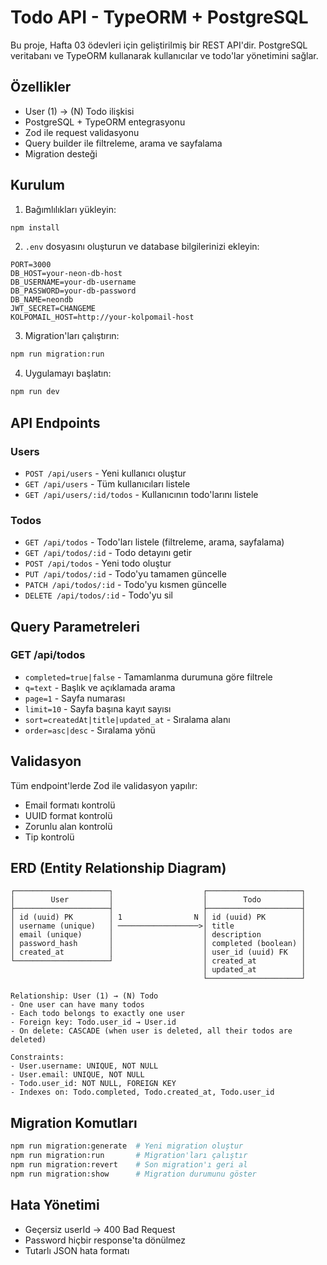 # Todo API - TypeORM + PostgreSQL

Bu proje, Hafta 03 ödevleri için geliştirilmiş bir REST API'dir. PostgreSQL veritabanı ve TypeORM kullanarak kullanıcılar ve todo'lar yönetimini sağlar.

## Özellikler

- User (1) → (N) Todo ilişkisi
- PostgreSQL + TypeORM entegrasyonu
- Zod ile request validasyonu
- Query builder ile filtreleme, arama ve sayfalama
- Migration desteği

## Kurulum

1. Bağımlılıkları yükleyin:

```bash
npm install
```

2. `.env` dosyasını oluşturun ve database bilgilerinizi ekleyin:

```env
PORT=3000
DB_HOST=your-neon-db-host
DB_USERNAME=your-db-username
DB_PASSWORD=your-db-password
DB_NAME=neondb
JWT_SECRET=CHANGEME
KOLPOMAIL_HOST=http://your-kolpomail-host
```

3. Migration'ları çalıştırın:

```bash
npm run migration:run
```

4. Uygulamayı başlatın:

```bash
npm run dev
```

## API Endpoints

### Users

- `POST /api/users` - Yeni kullanıcı oluştur
- `GET /api/users` - Tüm kullanıcıları listele
- `GET /api/users/:id/todos` - Kullanıcının todo'larını listele

### Todos

- `GET /api/todos` - Todo'ları listele (filtreleme, arama, sayfalama)
- `GET /api/todos/:id` - Todo detayını getir
- `POST /api/todos` - Yeni todo oluştur
- `PUT /api/todos/:id` - Todo'yu tamamen güncelle
- `PATCH /api/todos/:id` - Todo'yu kısmen güncelle
- `DELETE /api/todos/:id` - Todo'yu sil

## Query Parametreleri

### GET /api/todos

- `completed=true|false` - Tamamlanma durumuna göre filtrele
- `q=text` - Başlık ve açıklamada arama
- `page=1` - Sayfa numarası
- `limit=10` - Sayfa başına kayıt sayısı
- `sort=createdAt|title|updated_at` - Sıralama alanı
- `order=asc|desc` - Sıralama yönü

## Validasyon

Tüm endpoint'lerde Zod ile validasyon yapılır:

- Email formatı kontrolü
- UUID format kontrolü
- Zorunlu alan kontrolü
- Tip kontrolü

## ERD (Entity Relationship Diagram)

```
┌─────────────────────┐                    ┌─────────────────────┐
│        User         │                    │        Todo         │
├─────────────────────┤                    ├─────────────────────┤
│ id (uuid) PK        │ 1                N │ id (uuid) PK        │
│ username (unique)   │ ──────────────────>│ title               │
│ email (unique)      │                    │ description         │
│ password_hash       │                    │ completed (boolean) │
│ created_at          │                    │ user_id (uuid) FK   │
└─────────────────────┘                    │ created_at          │
                                           │ updated_at          │
                                           └─────────────────────┘

Relationship: User (1) → (N) Todo
- One user can have many todos
- Each todo belongs to exactly one user
- Foreign key: Todo.user_id → User.id
- On delete: CASCADE (when user is deleted, all their todos are deleted)

Constraints:
- User.username: UNIQUE, NOT NULL
- User.email: UNIQUE, NOT NULL
- Todo.user_id: NOT NULL, FOREIGN KEY
- Indexes on: Todo.completed, Todo.created_at, Todo.user_id
```

## Migration Komutları

```bash
npm run migration:generate  # Yeni migration oluştur
npm run migration:run       # Migration'ları çalıştır
npm run migration:revert    # Son migration'ı geri al
npm run migration:show      # Migration durumunu göster
```

## Hata Yönetimi

- Geçersiz userId → 400 Bad Request
- Password hiçbir response'ta dönülmez
- Tutarlı JSON hata formatı
